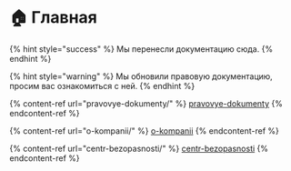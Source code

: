 # 🏠 Главная

{% hint style="success" %}
Мы перенесли документацию сюда.&#x20;
{% endhint %}

{% hint style="warning" %}
Мы обновили правовую документацию, просим вас ознакомиться с ней.
{% endhint %}

{% content-ref url="pravovye-dokumenty/" %}
[pravovye-dokumenty](pravovye-dokumenty/)
{% endcontent-ref %}

{% content-ref url="o-kompanii/" %}
[o-kompanii](o-kompanii/)
{% endcontent-ref %}

{% content-ref url="centr-bezopasnosti/" %}
[centr-bezopasnosti](centr-bezopasnosti/)
{% endcontent-ref %}
